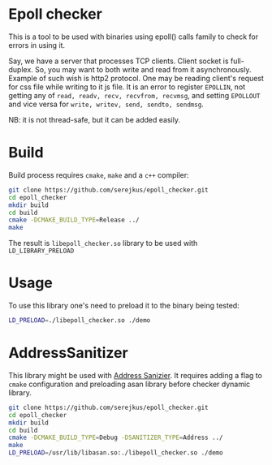 # Epoll checker

This is a tool to be used with binaries using epoll() calls family to check for errors in using it.

Say, we have a server that processes TCP clients. Client socket is full-duplex. So, you may want to both write and read from it asynchronously. Example of such wish is http2 protocol. One may be reading client's request for css file while writing to it js file. It is an error to register `EPOLLIN`, not getting any of `read, readv, recv, recvfrom, recvmsg`, and setting `EPOLLOUT` and vice versa for `write, writev, send, sendto, sendmsg`.

NB: it is not thread-safe, but it can be added easily.

# Build

Build process requires `cmake`, `make` and a `c++` compiler:

```bash
git clone https://github.com/serejkus/epoll_checker.git
cd epoll_checker
mkdir build
cd build
cmake -DCMAKE_BUILD_TYPE=Release ../
make
```

The result is `libepoll_checker.so` library to be used with `LD_LIBRARY_PRELOAD`

# Usage

To use this library one's need to preload it to the binary being tested:

```bash
LD_PRELOAD=./libepoll_checker.so ./demo
```

# AddressSanitizer

This library might be used with [Address Sanizier](https://github.com/google/sanitizers). It requires adding a flag to `cmake` configuration and preloading asan library before checker dynamic library.

```bash
git clone https://github.com/serejkus/epoll_checker.git
cd epoll_checker
mkdir build
cd build
cmake -DCMAKE_BUILD_TYPE=Debug -DSANITIZER_TYPE=Address ../
make
LD_PRELOAD=/usr/lib/libasan.so:./libepoll_checker.so ./demo
```
